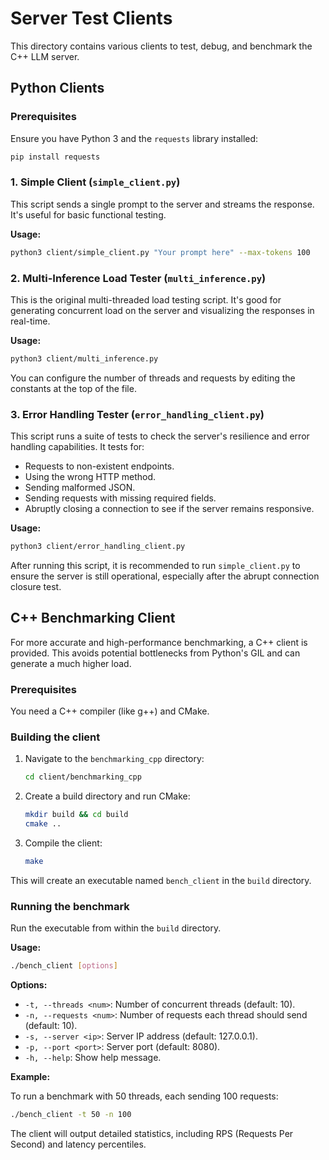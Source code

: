 # Server Test Clients

This directory contains various clients to test, debug, and benchmark the C++ LLM server.

## Python Clients

### Prerequisites

Ensure you have Python 3 and the `requests` library installed:

```bash
pip install requests
```

### 1. Simple Client (`simple_client.py`)

This script sends a single prompt to the server and streams the response. It's useful for basic functional testing.

**Usage:**

```bash
python3 client/simple_client.py "Your prompt here" --max-tokens 100
```

### 2. Multi-Inference Load Tester (`multi_inference.py`)

This is the original multi-threaded load testing script. It's good for generating concurrent load on the server and visualizing the responses in real-time.

**Usage:**

```bash
python3 client/multi_inference.py
```
You can configure the number of threads and requests by editing the constants at the top of the file.

### 3. Error Handling Tester (`error_handling_client.py`)

This script runs a suite of tests to check the server's resilience and error handling capabilities. It tests for:
- Requests to non-existent endpoints.
- Using the wrong HTTP method.
- Sending malformed JSON.
- Sending requests with missing required fields.
- Abruptly closing a connection to see if the server remains responsive.

**Usage:**

```bash
python3 client/error_handling_client.py
```
After running this script, it is recommended to run `simple_client.py` to ensure the server is still operational, especially after the abrupt connection closure test.

## C++ Benchmarking Client

For more accurate and high-performance benchmarking, a C++ client is provided. This avoids potential bottlenecks from Python's GIL and can generate a much higher load.

### Prerequisites

You need a C++ compiler (like g++) and CMake.

### Building the client

1.  Navigate to the `benchmarking_cpp` directory:
    ```bash
    cd client/benchmarking_cpp
    ```
2.  Create a build directory and run CMake:
    ```bash
    mkdir build && cd build
    cmake ..
    ```
3.  Compile the client:
    ```bash
    make
    ```
This will create an executable named `bench_client` in the `build` directory.

### Running the benchmark

Run the executable from within the `build` directory.

**Usage:**

```bash
./bench_client [options]
```

**Options:**

-   `-t, --threads <num>`: Number of concurrent threads (default: 10).
-   `-n, --requests <num>`: Number of requests each thread should send (default: 10).
-   `-s, --server <ip>`: Server IP address (default: 127.0.0.1).
-   `-p, --port <port>`: Server port (default: 8080).
-   `-h, --help`: Show help message.

**Example:**

To run a benchmark with 50 threads, each sending 100 requests:

```bash
./bench_client -t 50 -n 100
```
The client will output detailed statistics, including RPS (Requests Per Second) and latency percentiles.
